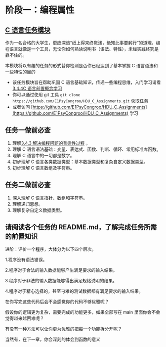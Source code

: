 # 阶段一：编程属性

## [C 语言任务模块](https://github.com/E1PsyCongroo/HDU_C_Assignments/)

作为一名合格的大学生，更应深谙“纸上得来终觉浅，绝知此事要躬行”的道理，编程语言就像是一个工具，无论你如何熟读说明书（语法、特性），未经实践终究是靠不住的。

本模块将以有趣的任务的形式替你检测是否你已经达到了基本掌握 C 语言语法和一些特性的目的

- 该任务模块旨在帮助巩固 C 语言基础知识，传递一些编程思维，入门学习请看 [3.4.4C 语言前置概念学习](3.4.4C%E8%AF%AD%E8%A8%80%E5%89%8D%E7%BD%AE%E6%A6%82%E5%BF%B5%E5%AD%A6%E4%B9%A0.md)
- 你可以通过使用 git 工具 `git clone https://github.com/E1PsyCongroo/HDU_C_Assignments.git` 获取任务
- 或者访问 [https://github.com/E1PsyCongroo/HDU_C_Assignments](https://github.com/E1PsyCongroo/HDU_C_Assignments) 学习

## 任务一做前必查

1. 理解[3.4.3 解决编程问题的普适性过程](3.4.3%E8%A7%A3%E5%86%B3%E7%BC%96%E7%A8%8B%E9%97%AE%E9%A2%98%E7%9A%84%E6%99%AE%E9%80%82%E6%80%A7%E8%BF%87%E7%A8%8B.md) 。
2. 理解 C 语言语法基础：变量、表达式、函数、判断、循环、常用标准库函数。
3. 理解 C 语言中的一切都是数字。
4. 初步理解 C 语言各类数据类型：基本数据类型和复杂自定义数据类型。
5. 初步理解 C 语言数组及字符串。

## 任务二做前必查

1. 深入理解 C 语言指针、数组和字符串。
2. 理解递归思想。
3. 理解复杂自定义数据类型。

## 请阅读各个任务的 README.md，了解完成任务所需的前置知识

进阶：评价一个程序，大体分为以下四个层次。

1.程序没有语法错误。

2.程序对于合法的输入数据能够产生满足要求的输入结果。

3.程序对于非法的输入数据能够得出满足规格说明的结果。

4.程序对于精心选择的，甚至刁难的测试数据都有满足要求的输入结果。

在你写完这些代码后会不会感觉你的代码不够优雅呢？

假设你的逻辑更为复杂，需要完成的功能更多，如果全部写在 main 里面你会不会觉得越来越困难呢？

有没有一种方法可以让你更为优雅的把每一个功能拆分开呢？

当然有，在下一章，你会深刻的体会到函数的意义
